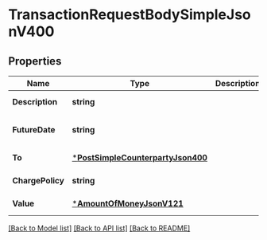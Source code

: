 # TransactionRequestBodySimpleJsonV400

## Properties
Name | Type | Description | Notes
------------ | ------------- | ------------- | -------------
**Description** | **string** |  | [default to null]
**FutureDate** | **string** |  | [optional] [default to null]
**To** | [***PostSimpleCounterpartyJson400**](PostSimpleCounterpartyJson400.md) |  | [default to null]
**ChargePolicy** | **string** |  | [default to null]
**Value** | [***AmountOfMoneyJsonV121**](AmountOfMoneyJsonV121.md) |  | [default to null]

[[Back to Model list]](../README.md#documentation-for-models) [[Back to API list]](../README.md#documentation-for-api-endpoints) [[Back to README]](../README.md)


